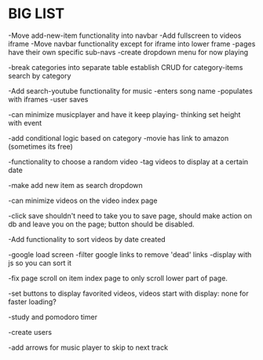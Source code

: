 # BIG LIST

-Move add-new-item functionality into navbar
-Add fullscreen to videos iframe
-Move navbar functionality except for iframe into lower frame
  -pages have their own specific sub-navs
-create dropdown menu for now playing

-break categories into separate table
establish CRUD for category-items
search by category

-Add search-youtube functionality for music
  -enters song name
  -populates with iframes
  -user saves

-can minimize musicplayer and have it keep playing- thinking set height with event

-add conditional logic based on category
  -movie has link to amazon (sometimes its free)

-functionality to choose a random video
  -tag videos to display at a certain date

-make add new item as search dropdown

-can minimize videos on the video index page

-click save shouldn't need to take you to save page, should make action on db and leave you on the page; button should be disabled.

-Add functionality to sort videos by date created

-google load screen
-filter google links to remove 'dead' links
-display with js so you can sort it

-fix page scroll on item index page to only scroll lower part of page.

-set buttons to display favorited videos, videos start with display: none for faster loading?

-study and pomodoro timer

-create users

-add arrows for music player to skip to next track
